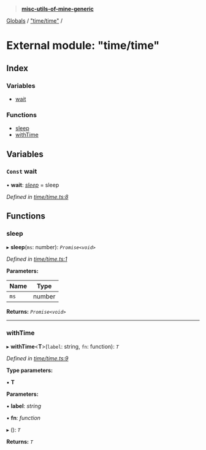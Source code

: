 > **[misc-utils-of-mine-generic](../README.md)**

[Globals](../globals.md) / ["time/time"](_time_time_.md) /

# External module: "time/time"

## Index

### Variables

* [wait](_time_time_.md#const-wait)

### Functions

* [sleep](_time_time_.md#sleep)
* [withTime](_time_time_.md#withtime)

## Variables

### `Const` wait

• **wait**: *[sleep](_time_time_.md#sleep)* =  sleep

*Defined in [time/time.ts:8](https://github.com/cancerberoSgx/misc-utils-of-mine/blob/ca10768/misc-utils-of-mine-generic/src/time/time.ts#L8)*

## Functions

###  sleep

▸ **sleep**(`ms`: number): *`Promise<void>`*

*Defined in [time/time.ts:1](https://github.com/cancerberoSgx/misc-utils-of-mine/blob/ca10768/misc-utils-of-mine-generic/src/time/time.ts#L1)*

**Parameters:**

Name | Type |
------ | ------ |
`ms` | number |

**Returns:** *`Promise<void>`*

___

###  withTime

▸ **withTime**<**T**>(`label`: string, `fn`: function): *`T`*

*Defined in [time/time.ts:9](https://github.com/cancerberoSgx/misc-utils-of-mine/blob/ca10768/misc-utils-of-mine-generic/src/time/time.ts#L9)*

**Type parameters:**

▪ **T**

**Parameters:**

▪ **label**: *string*

▪ **fn**: *function*

▸ (): *`T`*

**Returns:** *`T`*
